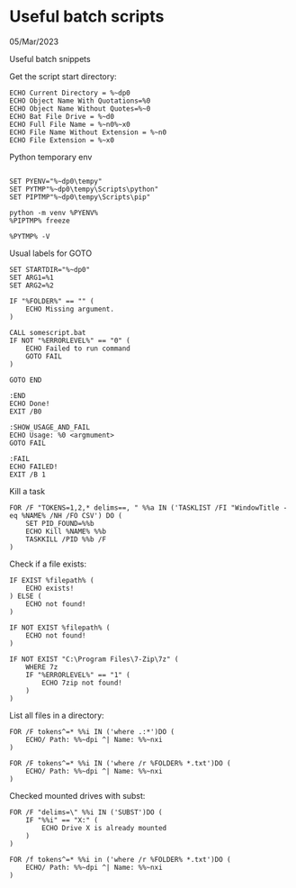 # Useful batch scripts
05/Mar/2023

Useful batch snippets


Get the script start directory:
```batch
ECHO Current Directory = %~dp0
ECHO Object Name With Quotations=%0
ECHO Object Name Without Quotes=%~0
ECHO Bat File Drive = %~d0
ECHO Full File Name = %~n0%~x0
ECHO File Name Without Extension = %~n0
ECHO File Extension = %~x0

```



Python temporary env
```batch

SET PYENV="%~dp0\tempy"
SET PYTMP"%~dp0\tempy\Scripts\python"
SET PIPTMP"%~dp0\tempy\Scripts\pip"

python -m venv %PYENV%
%PIPTMP% freeze

%PYTMP% -V
```

Usual labels for GOTO
```batch
SET STARTDIR="%~dp0"
SET ARG1=%1
SET ARG2=%2

IF "%FOLDER%" == "" (
    ECHO Missing argument.
)

CALL somescript.bat
IF NOT "%ERRORLEVEL%" == "0" (
    ECHO Failed to run command
    GOTO FAIL
)

GOTO END

:END
ECHO Done!
EXIT /B0

:SHOW_USAGE_AND_FAIL
ECHO Usage: %0 <argmument>
GOTO FAIL

:FAIL
ECHO FAILED!
EXIT /B 1

```


Kill a task
```batch
FOR /F "TOKENS=1,2,* delims==, " %%a IN ('TASKLIST /FI "WindowTitle -eq %NAME% /NH /FO CSV') DO (
    SET PID_FOUND=%%b
    ECHO Kill %NAME% %%b
    TASKKILL /PID %%b /F
)
```


Check if a file exists:
```batch
IF EXIST %filepath% (
    ECHO exists!
) ELSE (
    ECHO not found!
)

IF NOT EXIST %filepath% (
    ECHO not found!
)

IF NOT EXIST "C:\Program Files\7-Zip\7z" (
    WHERE 7z
    IF "%ERRORLEVEL%" == "1" (
        ECHO 7zip not found!
    )
)
```



List all files in a directory:
```batch
FOR /F tokens^=* %%i IN ('where .:*')DO (
	ECHO/ Path: %%~dpi ^| Name: %%~nxi
)

FOR /F tokens^=* %%i IN ('where /r %FOLDER% *.txt')DO (
	ECHO/ Path: %%~dpi ^| Name: %%~nxi
)
```



Checked mounted drives with subst:
```batch
FOR /F "delims=\" %%i IN ('SUBST')DO (
    IF "%%i" == "X:" (
        ECHO Drive X is already mounted
    )
)

FOR /f tokens^=* %%i in ('where /r %FOLDER% *.txt')DO (
	ECHO/ Path: %%~dpi ^| Name: %%~nxi
)
```

